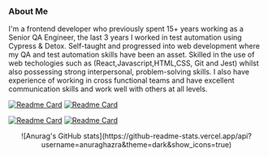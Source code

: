 ### About Me

I'm a frontend developer who previously spent 15+ years working as a Senior QA Engineer, the last 3 years I worked in test automation using Cypress & Detox.  Self-taught and progressed into web development where my QA and test automation skills have been an asset. Skilled in the use of web techologies such as (React,Javascript,HTML,CSS, Git and Jest) whilst also possessing strong interpersonal, problem-solving skills. 
I also have experience of working in cross functional teams and have excellent communication skills and work well with others at all levels.

[![Readme Card](https://github-readme-stats.vercel.app/api/pin/?username=lblake&repo=Front-End-Projects)](https://github.com/lblake/Front-End-Projects) [![Readme Card](https://github-readme-stats.vercel.app/api/pin/?username=lblake&repo=TreeHouse-WebDev-Project-1)](https://github.com/lblake/TreeHouse-WebDev-Project-1)



[![Readme Card](https://github-readme-stats.vercel.app/api/pin/?username=lblake&repo=TreeHouse-WebDev-Project-2)](https://github.com/lblake/TreeHouse-WebDev-Project-2) [![Readme Card](https://github-readme-stats.vercel.app/api/pin/?username=lblake&repo=TreeHouse-WebDev-Project-3)](https://github.com/lblake/TreeHouse-WebDev-Project-3)

<p align="center">
    ![Anurag's GitHub stats](https://github-readme-stats.vercel.app/api?username=anuraghazra&theme=dark&show_icons=true)

</p>

<!--
Hi there 👋
**lblake/lblake** is a ✨ _special_ ✨ repository because its `README.md` (this file) appears on your GitHub profile.

Here are some ideas to get you started:

- 🔭 I’m currently working on ...
- 🌱 I’m currently learning ...
- 👯 I’m looking to collaborate on ...
- 🤔 I’m looking for help with ...
- 💬 Ask me about ...
- 📫 How to reach me: ...
- 😄 Pronouns: ...
- ⚡ Fun fact: ...
-->
